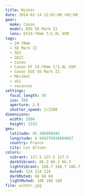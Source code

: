 ```yaml
---
title: Winter
date: 2014-02-14 12:02:00 +02:00
gear:
  make: Canon
  model: EOS 5D Mark II
  lens: EF24-70mm f/2.8L USM
tags:
  - 24-70mm
  - 5D Mark II
  - 5D2
  - 5DII
  - Canon
  - Canon EF 24-70mm f/2.8L USM
  - Canon EOS 5D Mark II
  - Méribel
  - ski
  - vacances
settings:
  focal_length: 70
  iso: 200
  aperture: 2.8
  shutter_speed: 1/2500
dimensions:
  width: 3500
  height: 2333
geo:
  latitude: 45.386998945
  longitude: 6.569370916666667
  country: France
  city: Les Allues
colors:
  vibrant: 127.5 127.5 127.5
  darkVibrant: 66.3 66.3 66.3
  lightVibrant: 188.7 188.7 188.7
  muted: 124 124 124
  darkMuted: 68 68 68
  lightMuted: 188 188 188
file: winter.jpg
---
```



